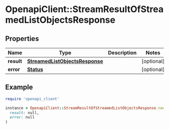 # OpenapiClient::StreamResultOfStreamedListObjectsResponse

## Properties

| Name | Type | Description | Notes |
| ---- | ---- | ----------- | ----- |
| **result** | [**StreamedListObjectsResponse**](StreamedListObjectsResponse.md) |  | [optional] |
| **error** | [**Status**](Status.md) |  | [optional] |

## Example

```ruby
require 'openapi_client'

instance = OpenapiClient::StreamResultOfStreamedListObjectsResponse.new(
  result: null,
  error: null
)
```


